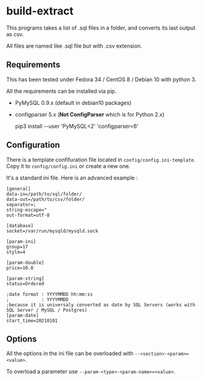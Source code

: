 # build-extract

This programs takes a list of .sql files in a folder, and converts its last output as csv.

All files are named like .sql file but with .csv extension.

## Requirements

This has been tested under Fedora 34 / CentOS 8 / Debian 10 with python 3.

All the requirements can be installed via pip.

- PyMySQL 0.9.x (default in debian10 packages)
- configparser 5.x (**Not ConfigParser** which is for Python 2.x)

    pip3 install --user 'PyMySQL<2' 'configparser<6'

## Configuration

There is a template confifuration file located in `config/config.ini-template`. Copy it to `config/config.ini` or create a new one.

It's a standard ini file. Here is an advanced example :

    [general]
    data-in=/path/to/sql/folder/
    data-out=/path/to/csv/folder/
    separator=;
    string-escape="
    out-format=utf-8

    [database]
    socket=/var/run/mysqld/mysqld.sock

    [param-ini]
    group=17
    style=4

    [param-double]
    price=10.0

    [param-string]
    status=Ordered

    ;date format : YYYYMMDD hh:mm:ss
    ;            : YYYYMMDD
    ;because it is universaly converted as date by SQL Servers (works with SQL Server / MySQL / Postgres)
    [param-date]
    start_time=20210101

## Options

All the options in the ini file can be overloaded with `--<section>-<param>=<value>`.

To overload a parameter use `--param-<type>-<param-name>=<value>`.

